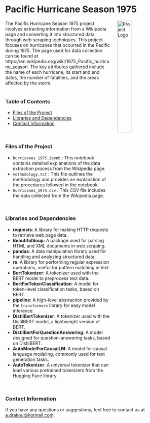 # Pacific Hurricane Season 1975

<img src="https://www.servpro.com/cs-images/f295ab3717bfdec104be1e327ac7e44fece1356e_Wind_and_Hurricane_Damage_to_Home.jpg.webp" alt="Project Logo" align="right" style="margin-left: 20px; width: 30%;">
    The Pacific Hurricane Season 1975 project involves extracting information from a Wikipedia page and converting it into structured data through web scraping techniques. This project focuses on hurricanes that occurred in the Pacific during 1975. The page used for data collection can be found at https://en.wikipedia.org/wiki/1975_Pacific_hurricane_season. The key attributes gathered include the name of each hurricane, its start and end dates, the number of fatalities, and the areas affected by the storm.
<br> <br>

### Table of Contents
- [Files of the Project](#files-of-the-project)
- [Libraries and Dependencies](#libraries-and-dependencies)
- [Contact Information](#contact-information)
<br>

### Files of the Project
- `hurricanes_1975.ipynb` : This notebook contains detailed explanations of the data extraction process from the Wikipedia page.
- `methodology.txt` : This file outlines the methodology and provides an explanation of the procedures followed in the notebook.
- `hurricanes_1975.csv` : This CSV file includes the data collected from the Wikipedia page.
<br>

### Libraries and Dependencies
- **requests**: A library for making HTTP requests to retrieve web page data.
- **BeautifulSoup**: A package used for parsing HTML and XML documents in web scraping.
- **pandas**: A data manipulation library used for handling and analyzing structured data.
- **re**: A library for performing regular expression operations, useful for pattern matching in text.
- **BertTokenizer**: A tokenizer used with the BERT model to preprocess text data.
- **BertForTokenClassification**: A model for token-level classification tasks, based on BERT.
- **pipeline**: A high-level abstraction provided by the `transformers` library for easy model inference.
- **DistilBertTokenizer**: A tokenizer used with the DistilBERT model, a lightweight version of BERT.
- **DistilBertForQuestionAnswering**: A model designed for question-answering tasks, based on DistilBERT.
- **AutoModelForCausalLM**: A model for causal language modeling, commonly used for text generation tasks.
- **AutoTokenizer**: A universal tokenizer that can load various pretrained tokenizers from the Hugging Face library.
<br>


### Contact Information
If you have any questions or suggestions, feel free to contact us at a.drakou@hotmail.com.
<br>

